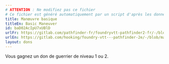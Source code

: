 ```yaml
---
# ATTENTION : Ne modifiez pas ce fichier
# Ce fichier est généré automatiquement par un script d'après les données du module Foundry VTT officiel et de sa traduction
title: Manœuvre basique
titleEn: Basic Maneuver
id: baD02AcIpU7xUBlD
urlFr: https://gitlab.com/pathfinder-fr/foundryvtt-pathfinder2-fr/-/blob/master/data/feats/baD02AcIpU7xUBlD.htm
urlEn: https://gitlab.com/hooking/foundry-vtt---pathfinder-2e/-/blob/master/packs/data/feats.db/basic-maneuver.json
layout: dons
---
```

Vous gagnez un don de guerrier de niveau 1 ou 2.
